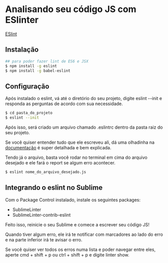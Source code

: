 # Analisando seu código JS com ESlinter

[ESlint](http://eslint.org/)

## Instalação

```sh
## para poder fazer lint de ES6 e JSX
$ npm install -g eslint
$ npm install -g babel-eslint
```

## Configuração

Após instalado o eslint, vá até o diretório do seu projeto, digite eslint --init e responda as perguntas de acordo com sua necessidade.

```sh
$ cd pasta_do_projeto
$ eslint --init
```

Após isso, será criado um arquivo chamado .eslintrc dentro da pasta raiz do seu projeto.

Se você quiser entender tudo que ele escreveu ali, dá uma olhadinha na [documentação](http://eslint.org/docs/user-guide/configuring) é super detalhada e bem explicada.

Tendo já o arquivo, basta você rodar no terminal em cima do arquivo desejado e ele fará o report se algum erro acontecer.

```sh
$ eslint nome_do_arquivo_desejado.js
```

## Integrando o eslint no Sublime

Com o Package Control instalado, instale os seguintes packages:

* SublimeLinter
* SublimeLinter-contrib-eslint

Feito isso, reinicie o seu Sublime e comece a escrever seu código JS!

Quando tiver algum erro, ele irá te notificar com marcadores ao lado do erro e na parte inferior irá te avisar o erro.

Se você quiser ver todos os erros numa lista e poder navegar entre eles, aperte cmd + shift + p ou ctrl + shift + p e digite linter show.
